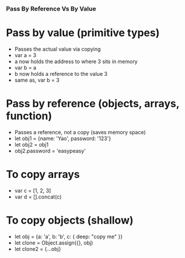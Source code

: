 ### Pass By Reference Vs By Value

# Pass by value (primitive types)

- Passes the actual value via copying
- var a = 3
- a now holds the address to where 3 sits in memory
- var b = a
- b now holds a reference to the value 3
- same as, var b = 3

# Pass by reference (objects, arrays, function)

- Passes a reference, not a copy (saves memory space)
- let obj1 = {name: 'Yao', password: '123'}
- let obj2 = obj1
- obj2.password = 'easypeasy'

# To copy arrays

- var c = [1, 2, 3]
- var d = [].concat(c)

# To copy objects (shallow)

- let obj = {a: 'a', b: 'b', c: { deep: "copy me" }}
- let clone = Object.assign({}, obj)
- let clone2 = {...obj}
